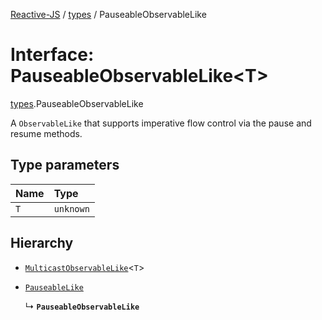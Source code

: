 [Reactive-JS](../README.md) / [types](../modules/types.md) / PauseableObservableLike

# Interface: PauseableObservableLike<T\>

[types](../modules/types.md).PauseableObservableLike

A `ObservableLike` that supports imperative flow control
via the pause and resume methods.

## Type parameters

| Name | Type |
| :------ | :------ |
| `T` | `unknown` |

## Hierarchy

- [`MulticastObservableLike`](types.MulticastObservableLike.md)<`T`\>

- [`PauseableLike`](types.PauseableLike.md)

  ↳ **`PauseableObservableLike`**
